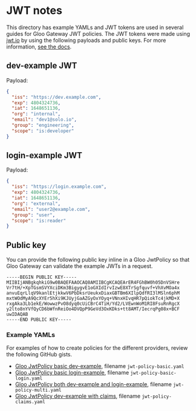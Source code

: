 # JWT notes

This directory has example YAMLs and JWT tokens are used in several guides for Gloo Gateway JWT policies. The JWT tokens were made using [jwt.io](jwt.io) by using the following payloads and public keys. For more information, [see the docs](https://docs.solo.io/gloo-gateway/main/policies/jwt/).

## dev-example JWT

Payload:

```json
{
  "iss": "https://dev.example.com",
  "exp": 4804324736,
  "iat": 1648651136,
  "org": "internal",
  "email": "dev1@solo.io",
  "group": "engineering",
  "scope": "is:developer"
}
```

## login-example JWT

Payload:

```json
{
  "iss": "https://login.example.com",
  "exp": 4804324736,
  "iat": 1648651136,
  "org": "external",
  "email": "user2@example.com",
  "group": "user",
  "scope": "is:reader"
}
```

## Public key

You can provide the following public key inline in a Gloo JwtPolicy so that Gloo Gateway can validate the example JWTs in a request.

```
-----BEGIN PUBLIC KEY-----
MIIBIjANBgkqhkiG9w0BAQEFAAOCAQ8AMIIBCgKCAQEArER4FGhBW0h05DnVSHre
Vr7tH/+XpTGsmSVYXciDKm3BigygvE1oGXIdIrvIzwE8XTrSgfquvf+VhXvMOa4x
anvuEqrLlqV9kanlEtjkkwV6PbDksrUeukxDiaxGBTBm6XIlpQdfRI3lMSln6phM
mxtWOdMyA9QcXYEr5hXi9KJUyjGaAZGyOxYOyq+VNnxHIvqHR7pQiokTc4jkMD+X
rxgAka3Lb1ekE/WowwzPvO8dyq0cUiCBrC4TiH/Yd2/LVEwnWoM1RI8FsuRnRgcX
y2lto8nYVfQyCD6bWfnReiOo4DVQpP9GeVd3OxKDks+tt8AMT/IecrqPg08x+BCF
uwIDAQAB
-----END PUBLIC KEY-----
```

### Example YAMLs

For examples of how to create policies for the different providers, review the following GitHub gists.

* [Gloo JwtPolicy basic dev-example](https://gist.github.com/artberger/674bab05350c9a048303cc7daaffe730), filename `jwt-policy-basic.yaml`
* [Gloo JwtPolicy basic login-example](https://gist.github.com/artberger/be2ceeac3f1c794946246a3d777a024c), filename `jwt-policy-basic-login.yaml`
* [Gloo JwtPolicy both dev-example and login-example](https://gist.github.com/artberger/be2ceeac3f1c794946246a3d777a024c), filename `jwt-policy-multi.yaml`
* [Gloo JwtPolicy dev-example with claims](https://gist.github.com/artberger/dceb99b21103ab0f9f80e1bfd6b463ce), filename `jwt-policy-claims.yaml`
